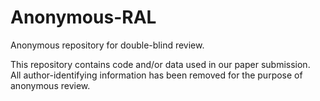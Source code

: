 # Anonymous-RAL
Anonymous repository for double-blind review.

This repository contains code and/or data used in our paper submission.  
All author-identifying information has been removed for the purpose of anonymous review.
